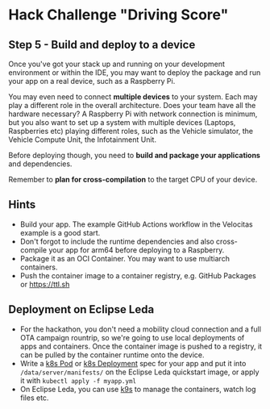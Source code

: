 # Hack Challenge "Driving Score"
## Step 5 - Build and deploy to a device

 Once you've got your stack up and running on your development environment or within the IDE, you may want to deploy the package and run your app on a real device, such as a Raspberry Pi.
 
 You may even need to connect **multiple devices** to your system. Each may play a different role in the overall architecture. Does your team have all the hardware necessary? A Raspberry Pi with network connection is minimum, but you also want to set up a system with multiple devices (Laptops, Raspberries etc) playing different roles, such as the Vehicle simulator, the Vehicle Compute Unit, the Infotainment Unit.
 
 Before deploying though, you need to **build and package your applications** and dependencies.
 
 Remember to **plan for cross-compilation** to the target CPU of your device.

## Hints

- Build your app. The example GitHub Actions workflow in the Velocitas example is a good start.
- Don't forgot to include the runtime dependencies and also cross-compile your app for arm64 before deploying to a Raspberry.
- Package it as an OCI Container. You may want to use multiarch containers.
- Push the container image to a container registry, e.g. GitHub Packages or https://ttl.sh

## Deployment on Eclipse Leda
- For the hackathon, you don't need a mobility cloud connection and a full OTA campaign rountrip, so we're going to use local deployments of apps and containers. Once the container image is pushed to a registry, it can be pulled by the container runtime onto the device.
- Write a [k8s Pod](https://kubernetes.io/docs/concepts/workloads/pods/) or [k8s Deployment](https://kubernetes.io/docs/concepts/workloads/controllers/deployment/) spec for your app and put it into `/data/server/manifests/` on the Eclipse Leda quickstart image, or apply it with `kubectl apply -f myapp.yml`
- On Eclipse Leda, you can use [k9s](https://k9scli.io/) to manage the containers, watch log files etc.

